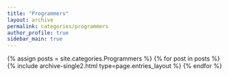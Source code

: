 ```yaml
---
title: "Programmers"
layout: archive
permalink: categories/programmers
author_profile: true
sidebar_main: true
---
```


{% assign posts = site.categories.Programmers %}
{% for post in posts %} {% include archive-single2.html type=page.entries_layout %} {% endfor %}

